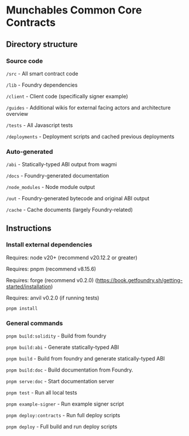 # Munchables Common Core Contracts

## Directory structure

### Source code

`/src` - All smart contract code

`/lib` - Foundry dependencies

`/client` - Client code (specifically signer example)

`/guides` - Additional wikis for external facing actors and architecture overview

`/tests` - All Javascript tests

`/deployments` - Deployment scripts and cached previous deployments

### Auto-generated

`/abi` - Statically-typed ABI output from wagmi

`/docs` - Foundry-generated documentation

`/node_modules` - Node module output

`/out` - Foundry-generated bytecode and original ABI output

`/cache` - Cache documents (largely Foundry-related)

## Instructions

### Install external dependencies

Requires: node v20+ (recommend v20.12.2 or greater)

Requires: pnpm (recommend v8.15.6)

Requires: forge (recommend v0.2.0) (https://book.getfoundry.sh/getting-started/installation)

Requires: anvil v0.2.0 (if running tests)

```code
pnpm install
```

### General commands

`pnpm build:solidity` - Build from foundry

`pnpm build:abi` - Generate statically-typed ABI

`pnpm build` - Build from foundry and generate statically-typed ABI

`pnpm build:doc` - Build documentation from Foundry.

`pnpm serve:doc` - Start documentation server

`pnpm test` - Run all local tests

`pnpm example-signer` - Run example signer script

`pnpm deploy:contracts` - Run full deploy scripts

`pnpm deploy` - Full build and run deploy scripts
